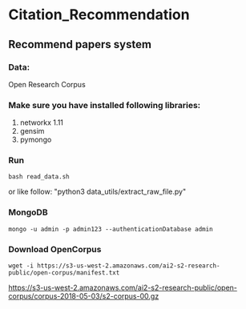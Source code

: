 # Citation_Recommendation
## Recommend papers system

### Data:

Open Research Corpus

### Make sure you have installed following libraries:

1. networkx 1.11
2. gensim
3. pymongo

### Run

`bash read_data.sh`

or like follow: "python3 data_utils/extract_raw_file.py"

### MongoDB

`mongo -u admin -p admin123 --authenticationDatabase admin`


### Download OpenCorpus

`wget -i https://s3-us-west-2.amazonaws.com/ai2-s2-research-public/open-corpus/manifest.txt`

https://s3-us-west-2.amazonaws.com/ai2-s2-research-public/open-corpus/corpus-2018-05-03/s2-corpus-00.gz
